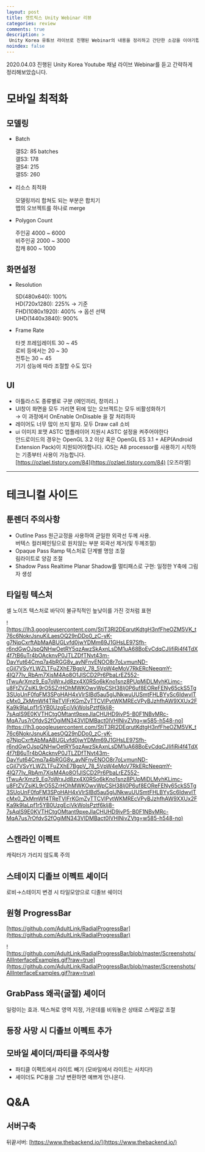 ```yaml
---
layout: post
title: 캣트릭스 Unity Webinar 리뷰
categories: review
comments: true
description: >
 Unity Korea 유튜브 라이브로 진행된 Webinar의 내용을 정리하고 간단한 소감을 이야기합니다.
noindex: false
---
```


2020.04.03 진행된 Unity Korea Youtube 채널 라이브 Webinar를 듣고 간략하게 정리해보았습니다.  


# 모바일 최적화

## 모델링

- Batch

    갤S2: 85 batches  
    갤S3: 178  
    갤S4: 215  
    갤S5: 260  

- 리소스 최적화

    모델링끼리 합쳐도 되는 부분은 합치기  
    맵의 오브젝트를 하나로 merge  

- Polygon Count

    주인공 4000 ~ 6000  
    비주인공 2000 ~ 3000  
    잡캐 800 ~ 1000  

## 화면설정

- Resolution

    SD(480x640): 100%  
    HD(720x1280): 225% → 기준  
    FHD(1080x1920): 400% → 옵션 선택  
    UHD(1440x3840): 900%  

- Frame Rate

    타겟 프레임레이트 30 ~ 45  
    로비 등에서는 20 ~ 30  
    전투는 30 ~ 45  
    기기 성능에 따라 조절할 수도 있다  

## UI

- 아틀라스도 종류별로 구분 (메인끼리, 창끼리..)
- UI창이 화면을 모두 가리면 뒤에 있는 오브젝트는 모두 비활성화하기  
→ 이 과정에서 OnEnable OnDisable 을 잘 처리하자
- 레이어도 너무 많이 쓰지 말자. 모두 Draw call 소비
- ui 이미지 포맷 ASTC
앱플레이어 지원시 ASTC 설정을 켜주어야한다  
안드로이드의 경우는 OpenGL 3.2 이상 혹은 OpenGL ES 3.1 + AEP(Android Extension Pack)이 지원되어야합니다. iOS는 A8 processor를 사용하기 시작하는 기종부터 사용이 가능합니다.  
[https://ozlael.tistory.com/84](https://ozlael.tistory.com/84)
[오즈라엘]

---

# 테크니컬 사이드

## 툰렌더 주의사항

- Outline Pass
원근교정을 사용하여 균일한 외곽선 두께 사용.  
버텍스 컬러페인팅으로 원치않는 부분 외곽선 제거(및 두께조절)  
- Opaque Pass
Ramp 텍스처로 단계별 명암 조절  
림라이트로 양감 조절  
- Shadow Pass
Realtime Planar Shadow를 멀티패스로 구현: 일정한 Y축에 그림자 생성  

## 타일링 텍스처

셀 노이즈 텍스처로 바닥이 불규칙적인 높낮이를 가진 것처럼 표현

![https://lh3.googleusercontent.com/StiT3Rl2DEqrutKdtgH3nfFheOZM5VK_t76c6NokrJsnuKiLaesOQ29nDDo0_zC-yK-g7NjpCxrftAbMaABUGLvfd0jwYDMm69J1GHsLE97Sfh-r6ndGwOJspQNHwOetRY5qzAwzSkAxnLsDM1uA68BoEvCdqCJIifiRi4f4TdX4f7tB6uTr4bOAcknvP0JTLZDfTNvt43m-DavYut64Cmq7a4bRGG8v_avNFnvENOO8r7oLvmunND-cGjl7VSvYLWZLTFuZXhE7BgpV_78_5VpW4eMoV7RkERcNeeqmY-4lQ77Iv_RbAm7XjsM4Ao8O1JlSCD2Pr6PbaLrEZ552-tTwuArXmz9_Eq7oWrxJd8zx4X0RSo6kKno1snz8PUpMiDLMvhKLimc-u8FtZVZsiKL9rO5SZrHOhMWKOwvWpCSH38lj0P6uf8EOReFENy65ckS5Tg3SUoUnF0fqFM3SPoHAH4xVlrSIBd5au5glJNkwuUUSmtFHLBYySc6IdwvlTcMx0_ZkMmWf4TReTVIFrKGmZyTTCVlPvtWKMREcVPyBJzhfhAW9XXUx2FKa9k9IaLpf1r5YB0UzgEciVkWoIsPztf6klj8-7sAqIS9E0KVTHCtgOMtant9pxeJIaCHUHD9ivP5-B0F1NBvMRc-MqA7us7rOfdvS2fOgiMN343VlDMBact0IVHlNivZVtg=w585-h548-no](https://lh3.googleusercontent.com/StiT3Rl2DEqrutKdtgH3nfFheOZM5VK_t76c6NokrJsnuKiLaesOQ29nDDo0_zC-yK-g7NjpCxrftAbMaABUGLvfd0jwYDMm69J1GHsLE97Sfh-r6ndGwOJspQNHwOetRY5qzAwzSkAxnLsDM1uA68BoEvCdqCJIifiRi4f4TdX4f7tB6uTr4bOAcknvP0JTLZDfTNvt43m-DavYut64Cmq7a4bRGG8v_avNFnvENOO8r7oLvmunND-cGjl7VSvYLWZLTFuZXhE7BgpV_78_5VpW4eMoV7RkERcNeeqmY-4lQ77Iv_RbAm7XjsM4Ao8O1JlSCD2Pr6PbaLrEZ552-tTwuArXmz9_Eq7oWrxJd8zx4X0RSo6kKno1snz8PUpMiDLMvhKLimc-u8FtZVZsiKL9rO5SZrHOhMWKOwvWpCSH38lj0P6uf8EOReFENy65ckS5Tg3SUoUnF0fqFM3SPoHAH4xVlrSIBd5au5glJNkwuUUSmtFHLBYySc6IdwvlTcMx0_ZkMmWf4TReTVIFrKGmZyTTCVlPvtWKMREcVPyBJzhfhAW9XXUx2FKa9k9IaLpf1r5YB0UzgEciVkWoIsPztf6klj8-7sAqIS9E0KVTHCtgOMtant9pxeJIaCHUHD9ivP5-B0F1NBvMRc-MqA7us7rOfdvS2fOgiMN343VlDMBact0IVHlNivZVtg=w585-h548-no)

## 스캔라인 이펙트

캐릭터가 가리지 않도록 주의

## 스테이지 디졸브 이펙트 셰이더

로비→스테이지 변경 시
타일모양으로 디졸브 쉐이더

## 원형 ProgressBar

[https://github.com/AdultLink/RadialProgressBar](https://github.com/AdultLink/RadialProgressBar)

![https://github.com/AdultLink/RadialProgressBar/blob/master/Screenshots/AllInterfaceExamples.gif?raw=true](https://github.com/AdultLink/RadialProgressBar/blob/master/Screenshots/AllInterfaceExamples.gif?raw=true)

## GrabPass 왜곡(굴절) 셰이더

일렁이는 효과. 텍스쳐로 영역 지정, 가운데를 비워놓은 상태로 스케일값 조절

## 등장 사망 시 디졸브 이펙트 추가

## 모바일 셰이더/파티클 주의사항

- 파티클 이펙트에서 라이트 빼기 (모바일에서 라이트는 사치다!)
- 셰이더도 PC용을 그냥 변환하면 예쁘게 안나온다.

# Q&A

## 서버구축

뒤끝서버: [https://www.thebackend.io/](https://www.thebackend.io/)
